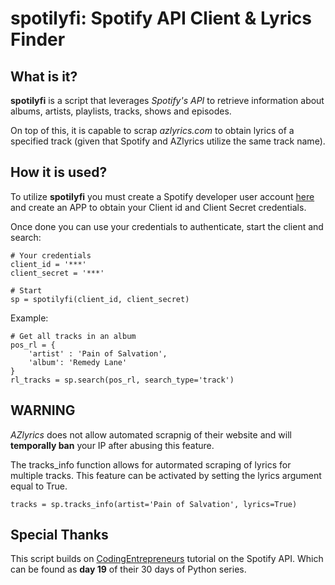 # **spotilyfi: Spotify API Client & Lyrics Finder**

## What is it?
**spotilyfi** is a script that leverages *Spotify's API* to retrieve information about albums, artists, playlists, tracks, shows and episodes. 

On top of this, it is capable to scrap *azlyrics.com* to obtain lyrics of a specified track (given that Spotify and AZlyrics utilize the same track name).


## How it is used?
To utilize **spotilyfi** you must create a Spotify developer user account [here](https://developer.spotify.com/) and create an APP to obtain your Client id and Client Secret credentials.

Once done you can use your credentials to authenticate, start the client and search:


```
# Your credentials
client_id = '***'
client_secret = '***'

# Start
sp = spotilyfi(client_id, client_secret)
```

Example:


```
# Get all tracks in an album
pos_rl = {
    'artist' : 'Pain of Salvation',
    'album': 'Remedy Lane'
}
rl_tracks = sp.search(pos_rl, search_type='track')
```

## WARNING
*AZlyrics* does not allow automated scrapnig of their website and will **temporally ban** your IP after abusing this feature.

The tracks_info function allows for autormated scraping of lyrics for multiple tracks. This feature can be activated by setting the lyrics argument equal to True.


```
tracks = sp.tracks_info(artist='Pain of Salvation', lyrics=True)
```

## Special Thanks
This script builds on [CodingEntrepreneurs](https://www.youtube.com/channel/UCWEHue8kksIaktO8KTTN_zg) tutorial on the Spotify API. Which can be found as **day 19** of their 30 days of Python series.
